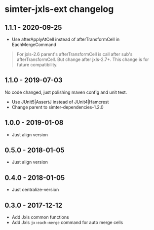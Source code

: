 # simter-jxls-ext changelog

## 1.1.1 - 2020-09-25

- Use afterApplyAtCell instead of afterTransformCell in EachMergeCommand

> For jxls-2.6 parent's afterTransformCell is call after sub's afterTransformCell.
> But change after jxls-2.7+. 
> This change is for future compatibility.

## 1.1.0 - 2019-07-03

No code changed, just polishing maven config and unit test.

- Use JUnit5|AssertJ instead of JUnit4|Hamcrest
- Change parent to simter-dependencies-1.2.0

## 1.0.0 - 2019-01-08

- Just align version

## 0.5.0 - 2018-01-05

- Just align version

## 0.4.0 - 2018-01-05

- Just centralize-version

## 0.3.0 - 2017-12-12

- Add Jxls common functions
- Add Jxls `jx:each-merge` command for auto merge cells